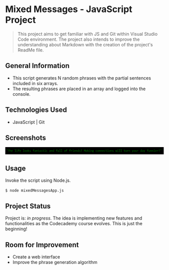 # Mixed Messages - JavaScript Project
> This project aims to get familiar with JS and Git within Visual Studio Code environment. The project also intends to improve the understanding about Markdown with the creation of the project's ReadMe file.


## General Information
- This script generates N random phrases with the partial sentences included in six arrays.
- The resulting phrases are placed in an array and logged into the console.
<!-- You don't have to answer all the questions - just the ones relevant to your project. -->


## Technologies Used
- JavaScript | Git

## Screenshots
![Result screenshot](img/screenshot.png)
<!-- If you have screenshots you'd like to share, include them here. -->


## Usage
Invoke the script using Node.js.

`$ node mixedMessagesApp.js `


## Project Status
Project is: _in progress_. The idea is implementing new features and functionalities as the Codecademy course evolves. This is just the beginning!


## Room for Improvement
- Create a web interface
- Improve the phrase generation algorithm

<!-- Optional -->
<!-- ## License -->
<!-- This project is open source and available under the [... License](). -->

<!-- You don't have to include all sections - just the one's relevant to your project -->
